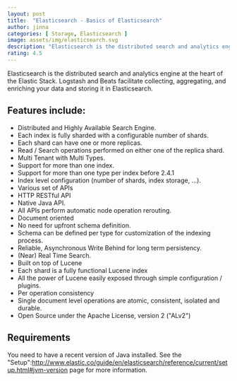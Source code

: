 ```yaml
---
layout: post
title:  "Elasticsearch - Basics of Elasticsearch"
author: jinna
categories: [ Storage, Elasticsearch ]
image: assets/img/elasticsearch.svg
description: "Elasticsearch is the distributed search and analytics engine at the heart of the Elastic Stack. Logstash and Beats facilitate collecting, aggregating, and enriching your data and storing it in Elasticsearch. "
rating: 4.5
---
```


Elasticsearch is the distributed search and analytics engine at the heart of the Elastic Stack. Logstash and Beats facilitate collecting, aggregating, and enriching your data and storing it in Elasticsearch.

## Features include:

-  Distributed and Highly Available Search Engine.
-  Each index is fully sharded with a configurable number of shards.
-  Each shard can have one or more replicas.
-  Read / Search operations performed on either one of the replica shard.
-  Multi Tenant with Multi Types.
-  Support for more than one index.
-  Support for more than one type per index before 2.4.1
-  Index level configuration (number of shards, index storage, ...).
-  Various set of APIs
-  HTTP RESTful API
-  Native Java API.
-  All APIs perform automatic node operation rerouting.
-  Document oriented
-  No need for upfront schema definition.
-  Schema can be defined per type for customization of the indexing process.
-  Reliable, Asynchronous Write Behind for long term persistency.
-  (Near) Real Time Search.
-  Built on top of Lucene
-  Each shard is a fully functional Lucene index
-  All the power of Lucene easily exposed through simple configuration / plugins.
-  Per operation consistency
-  Single document level operations are atomic, consistent, isolated and durable.
-  Open Source under the Apache License, version 2 ("ALv2")

## Requirements

You need to have a recent version of Java installed. See the "Setup":http://www.elastic.co/guide/en/elasticsearch/reference/current/setup.html#jvm-version page for more information.
